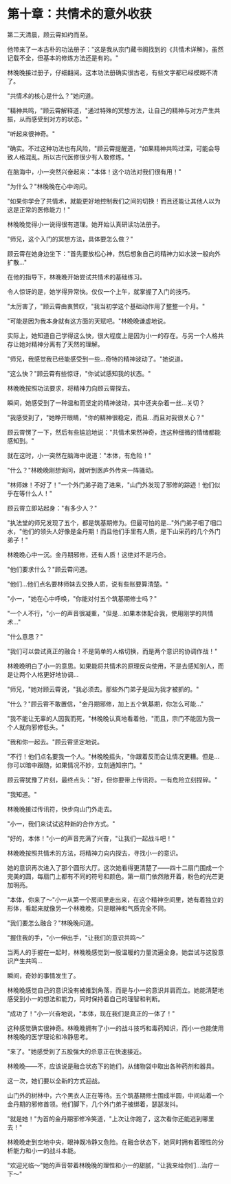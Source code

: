 # 第十章：共情术的意外收获

第二天清晨，顾云霄如约而至。

他带来了一本古朴的功法册子："这是我从宗门藏书阁找到的《共情术详解》，虽然记载不全，但基本的修炼方法还是有的。"

林晚晚接过册子，仔细翻阅。这本功法册确实很古老，有些文字都已经模糊不清了。

"共情术的核心是什么？"她问道。

"精神共鸣，"顾云霄解释道，"通过特殊的冥想方法，让自己的精神与对方产生共振，从而感受到对方的状态。"

"听起来很神奇。"

"确实。不过这种功法也有风险，"顾云霄提醒道，"如果精神共鸣过深，可能会导致人格混乱。所以古代医修很少有人敢修炼。"

在脑海中，小一突然兴奋起来："本体！这个功法对我们很有用！"

"为什么？"林晚晚在心中询问。

"如果你学会了共情术，就能更好地控制我们之间的切换！而且还能让其他人以为这是正常的医修能力！"

林晚晚觉得小一说得很有道理。她开始认真研读功法册子。

"师兄，这个入门的冥想方法，具体要怎么做？"

顾云霄在她身边坐下："首先要放松心神，然后想象自己的精神力如水波一般向外扩散..."

在他的指导下，林晚晚开始尝试共情术的基础练习。

令人惊讶的是，她学得异常快。仅仅一个上午，就掌握了入门的技巧。

"太厉害了，"顾云霄由衷赞叹，"我当初学这个基础动作用了整整一个月。"

"可能是因为我本身就有这方面的天赋吧。"林晚晚谦虚地说。

实际上，她知道自己学得这么快，很大程度上是因为小一的存在。与另一个人格共存让她对精神分离有了天然的理解。

"师兄，我感觉我已经能感受到一些...奇特的精神波动了。"她说道。

"这么快？"顾云霄有些惊讶，"你试试感知我的状态。"

林晚晚按照功法要求，将精神力向顾云霄探去。

瞬间，她感受到了一种温和而坚定的精神波动，其中还夹杂着一丝...关切？

"我感受到了，"她睁开眼睛，"你的精神很稳定，而且...而且对我很关心？"

顾云霄愣了一下，然后有些尴尬地说："共情术果然神奇，连这种细微的情绪都能感知到。"

就在这时，小一突然在脑海中说道："本体，有危险！"

"什么？"林晚晚刚想询问，就听到医庐外传来一阵骚动。

"林师妹！不好了！"一个外门弟子跑了进来，"山门外发现了邪修的踪迹！他们似乎在等什么人！"

顾云霄立即站起身："有多少人？"

"执法堂的师兄发现了五个，都是筑基期修为。但最可怕的是..."外门弟子咽了咽口水，"他们的领头人好像是金丹期！而且他们手里有人质，是下山采药的几个外门弟子！"

林晚晚心中一沉。金丹期邪修，还有人质！这绝对不是巧合。

"他们要求什么？"顾云霄问道。

"他们...他们点名要林师妹去交换人质，说有些账要算清楚。"

"小一，"她在心中呼唤，"你能对付五个筑基期修士吗？"

"一个人不行，"小一的声音很凝重，"但是...如果本体配合我，使用刚学的共情术..."

"什么意思？"

"我们可以尝试真正的融合！不是简单的人格切换，而是两个意识的协调作战！"

林晚晚明白了小一的意思。如果能将共情术的原理反向使用，不是去感知别人，而是让两个人格更好地协调...

"师兄，"她对顾云霄说，"我必须去。那些外门弟子是因为我才被抓的。"

"什么？"顾云霄不敢置信，"金丹期邪修，加上五个筑基期，你怎么可能..."

"我不能让无辜的人因我而死，"林晚晚认真地看着他，"而且，宗门不能因为我一个人就向邪修低头。"

"我和你一起去。"顾云霄坚定地说。

"不行！他们点名要我一个人。"林晚晚摇头，"你跟着反而会让情况更糟。但是...你可以暗中跟随，如果情况不妙，立刻通知宗门。"

顾云霄犹豫了片刻，最终点头："好，但你要带上传讯符。一有危险立刻捏碎。"

"我知道。"

林晚晚接过传讯符，快步向山门外走去。

"小一，我们来试试这种新的合作方式。"

"好的，本体！"小一的声音充满了兴奋，"让我们一起战斗吧！"

林晚晚按照共情术的方法，将精神力向内探去，寻找小一的意识。

她的意识再次进入了那个圆形大厅。这次她看得更清楚了——四十二扇门围成一个完美的圆，每扇门上都有不同的符号和颜色。第一扇门依然敞开着，粉色的光芒更加明亮。

"本体，你来了～"小一从第一个房间里走出来，在这个精神空间里，她有着独立的形体，看起来就像另一个林晚晚，只是眼神和气质完全不同。

"我们要怎么融合？"林晚晚问道。

"握住我的手，"小一伸出手，"让我们的意识共鸣～"

当两人的手握在一起时，林晚晚感觉到一股温暖的力量流遍全身。她尝试与这股意识产生共鸣...

瞬间，奇妙的事情发生了。

林晚晚感觉自己的意识没有被推到角落，而是与小一的意识并肩而立。她能清楚地感受到小一的想法和能力，同时保持着自己的理智和判断。

"成功了！"小一兴奋地说，"本体，现在我们是真正的一体了！"

这种感觉确实很神奇。林晚晚拥有了小一的战斗技巧和毒药知识，而小一也能使用林晚晚的医学理论和冷静思考。

"来了。"她感受到了五股强大的杀意正在快速接近。

林晚晚——不，应该说是融合状态下的她们，从储物袋中取出各种药剂和器具。

这一次，她们要以全新的方式迎战。

山门外的树林中，六个黑衣人正在等待。五个筑基期修士围成半圆，中间站着一个金丹期的邪修首领。他们脚下，几个外门弟子被绑着，瑟瑟发抖。

"就是她！"为首的金丹期邪修冷笑道，"上次让你跑了，这次看你还能逃到哪里去！"

林晚晚走到空地中央，眼神既冷静又危险。在融合状态下，她同时拥有着理性的分析能力和小一的战斗本能。

"欢迎光临～"她的声音带着林晚晚的理性和小一的甜腻，"让我来给你们...治疗一下～"